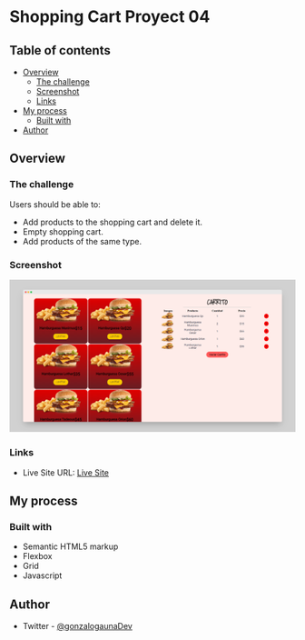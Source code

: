 # Shopping Cart Proyect 04 
## Table of contents

- [Overview](#overview)
  - [The challenge](#the-challenge)
  - [Screenshot](#screenshot)
  - [Links](#links)
- [My process](#my-process)
  - [Built with](#built-with)
- [Author](#author)

## Overview

### The challenge

Users should be able to:

- Add products to the shopping cart and delete it.
- Empty shopping cart.
- Add products of the same type.

### Screenshot

![](./images/screely-1.png)

### Links

- Live Site URL: [Live Site](https://gonzalogauna-shopping-cart-proyect-04.netlify.app/#)

## My process

### Built with

- Semantic HTML5 markup
- Flexbox
- Grid
- Javascript

## Author

- Twitter - [@gonzalogaunaDev](https://twitter.com/gonzalogaunaDev)
